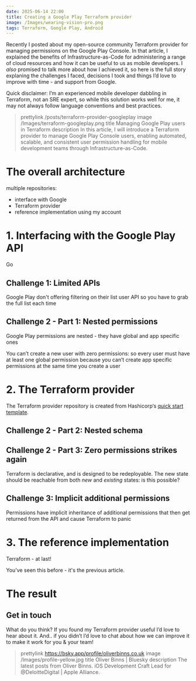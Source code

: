 ```yaml
---
date: 2025-06-14 22:00
title: Creating a Google Play Terraform provider
image: /Images/wearing-vision-pro.png
tags: Terraform, Google Play, Android
---
```


Recently I posted about my open-source community Terraform provider for managing permissions on the Google Play Console.
In that article, I explained the benefits of Infrastructure-as-Code for administering a range of cloud resources and how it can be useful to us as mobile developers.
I *also* promised to talk more about how I achieved it, so here is the full story explaning the challenges I faced, decisions I took and things I’d love to improve with time - and support from Google.

Quick disclaimer: I’m an experienced mobile developer dabbling in Terraform, not an SRE expert, so while this solution works well for me, it may not always follow language conventions and best practices.

> prettylink /posts/terraform-provider-googleplay
> image /Images/terraform-googleplay.png
> title Managing Google Play users in Terraform
> description In this article, I will introduce a Terraform provider to manage Google Play Console users, enabling automated, scalable, and consistent user permission handling for mobile development teams through Infrastructure-as-Code.

# The overall architecture

multiple repositories:
- interface with Google
- Terraform provider
- reference implementation using my account

# 1. Interfacing with the Google Play API

Go

## Challenge 1: Limited APIs

Google Play don't offering filtering on their list user API so you have to grab the full list each time

## Challenge 2 - Part 1: Nested permissions

Google Play permissions are nested - they have global and app specific ones

You can’t create a new user with zero permissions: so every user must have at least one global permission because you can’t create app specific permissions at the same time you create a user


# 2. The Terraform provider

The Terraform provider repository is created from Hashicorp‘s [quick start template](https://github.com/hashicorp/terraform-provider-scaffolding-framework). 

## Challenge 2 - Part 2: Nested schema

## Challenge 2 - Part 3: Zero permissions strikes again

Terraform is declarative, and is designed to be redeployable.
The new state should be reachable from both _new_ and _existing_ states: is this possible?

## Challenge 3: Implicit additional permissions

Permissions have implicit inheritance of additional permissions that then get returned from the API and cause Terraform to panic

# 3. The reference implementation

Terraform - at last!

You’ve seen this before - it's the previous article.


# The result

## Get in touch

What do you think? If you found my Terraform provider useful I’d love to hear about it.
And.. if you didn’t I’d love to chat about how we can improve it to make it work for you & your team!

> prettylink https://bsky.app/profile/oliverbinns.co.uk
> image /Images/profile-yellow.jpg
> title Oliver Binns | Bluesky
> description The latest posts from Oliver Binns. iOS Development Craft Lead for @DeloitteDigital | Apple Alliance.
